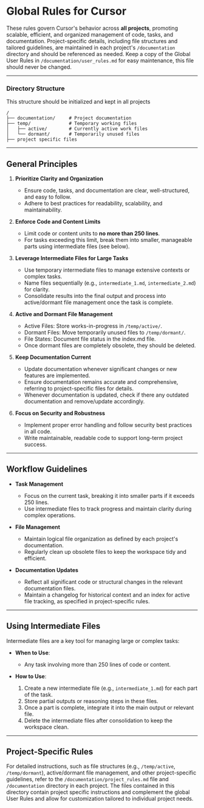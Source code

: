 # Global Rules for Cursor

These rules govern Cursor's behavior across **all projects**, promoting scalable, efficient, and organized management of code, tasks, and documentation. Project-specific details, including file structures and tailored guidelines, are maintained in each project's `/documentation` directory and should be referenced as needed. Keep a copy of the Global User Rules in `/documentation/user_rules.md` for easy maintenance, this file should never be changed.

---

### Directory Structure

This structure should be initialized and kept in all projects

```
/
├── documentation/     # Project documentation
├── temp/              # Temporary working files
│   ├── active/        # Currently active work files
│   └── dormant/       # Temporarily unused files
├── project specific files
```

---

## General Principles

1. **Prioritize Clarity and Organization**  
   - Ensure code, tasks, and documentation are clear, well-structured, and easy to follow.  
   - Adhere to best practices for readability, scalability, and maintainability.

2. **Enforce Code and Content Limits**  
   - Limit code or content units to **no more than 250 lines**.  
   - For tasks exceeding this limit, break them into smaller, manageable parts using intermediate files (see below).

3. **Leverage Intermediate Files for Large Tasks**  
   - Use temporary intermediate files to manage extensive contexts or complex tasks.  
   - Name files sequentially (e.g., `intermediate_1.md`, `intermediate_2.md`) for clarity.  
   - Consolidate results into the final output and process into active/dormant file management once the task is complete.

4. **Active and Dormant File Management**
   - Active Files: Store works-in-progress in `/temp/active/`.
   - Dormant Files: Move temporarily unused files to `/temp/dormant/`.
   - File States: Document file status in the index.md file.
   - Once dormant files are completely obsolete, they should be deleted.

5. **Keep Documentation Current**  
   - Update documentation whenever significant changes or new features are implemented.  
   - Ensure documentation remains accurate and comprehensive, referring to project-specific files for details.
   - Whenever documentation is updated, check if there any outdated documentation and remove/update accordingly.

6. **Focus on Security and Robustness**  
   - Implement proper error handling and follow security best practices in all code.  
   - Write maintainable, readable code to support long-term project success.

---

## Workflow Guidelines

- **Task Management**  
  - Focus on the current task, breaking it into smaller parts if it exceeds 250 lines.  
  - Use intermediate files to track progress and maintain clarity during complex operations.

- **File Management**  
  - Maintain logical file organization as defined by each project's documentation.  
  - Regularly clean up obsolete files to keep the workspace tidy and efficient.

- **Documentation Updates**  
  - Reflect all significant code or structural changes in the relevant documentation files.  
  - Maintain a changelog for historical context and an index for active file tracking, as specified in project-specific rules.

---

## Using Intermediate Files

Intermediate files are a key tool for managing large or complex tasks:

- **When to Use**:  
  - Any task involving more than 250 lines of code or content.  

- **How to Use**:  
  1. Create a new intermediate file (e.g., `intermediate_1.md`) for each part of the task.  
  2. Store partial outputs or reasoning steps in these files.  
  3. Once a part is complete, integrate it into the main output or relevant file.  
  4. Delete the intermediate files after consolidation to keep the workspace clean.

---

## Project-Specific Rules

For detailed instructions, such as file structures (e.g., `/temp/active`, `/temp/dormant`), active/dormant file management, and other project-specific guidelines, refer to the `/documentation/project_rules.md` file and `/documentation` directory in each project. The files contained in this directory contain project specific instructions and complement the global User Rules and allow for customization tailored to individual project needs.